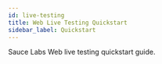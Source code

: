 ```yaml
---
id: live-testing
title: Web Live Testing Quickstart
sidebar_label: Quickstart
---
```


Sauce Labs Web live testing quickstart guide.